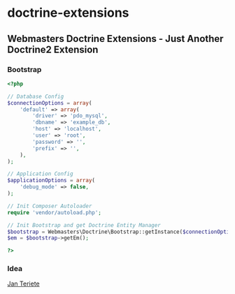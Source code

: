 # doctrine-extensions

## Webmasters Doctrine Extensions - Just Another Doctrine2 Extension

### Bootstrap

```php
<?php

// Database Config
$connectionOptions = array(
    'default' => array(
        'driver' => 'pdo_mysql',
        'dbname' => 'example_db',
        'host' => 'localhost',
        'user' => 'root',
        'password' => '',
        'prefix' => '',
    ),
);

// Application Config
$applicationOptions = array(
    'debug_mode' => false,
);

// Init Composer Autoloader
require 'vendor/autoload.php';

// Init Bootstrap and get Doctrine Entity Manager
$bootstrap = Webmasters\Doctrine\Bootstrap::getInstance($connectionOptions, $applicationOptions);
$em = $bootstrap->getEm();

?>
```

### Idea
[Jan Teriete](https://plus.google.com/106660436858103395374?rel=author)